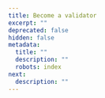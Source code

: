 ```yaml
---
title: Become a validator
excerpt: ""
deprecated: false
hidden: false
metadata:
  title: ""
  description: ""
  robots: index
next:
  description: ""
---
```

